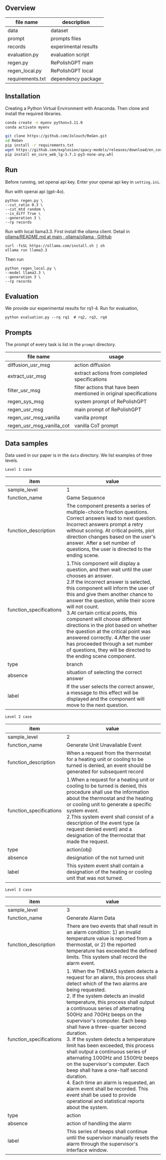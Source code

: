 ## Overview

| file name        | description          |
| ---------------- | -------------------- |
| data             | dataset              |
| prompt           | prompts files        |
| records          | experimental results |
| evaluation.py    | evaluation script    |
| regen.py         | RePolishGPT main     |
| regen_local.py   | RePolishGPT local    |
| requirements.txt | dependency package   |




## Installation

Creating a Python Virtual Environment with Anaconda. Then clone and install the required libraries. 

```bash
conda create -n myenv python=3.11.0
conda activate myenv

git clone https://github.com/Jolouch/ReGen.git
cd ReGen
pip install -r requirements.txt
wget https://github.com/explosion/spacy-models/releases/download/en_core_web_lg-3.7.1/en_core_web_lg-3.7.1-py3-none-any.whl
pip install en_core_web_lg-3.7.1-py3-none-any.whl
```


## Run
Before running, set openai api key. Enter your openai api key in `setting.ini`.

Run with openai api (gpt-4o).

```
python regen.py \
--cut_ratio 0.3 \ 
--cut_mtd random \
--is_diff True \
--generation 3 \
--rp records
```

Run with local llama3.3. First install the ollama client. Detail in [ollama/README.md at main · ollama/ollama · GitHub](https://github.com/ollama/ollama/blob/main/README.md#quickstart)

```
curl -fsSL https://ollama.com/install.sh | sh
ollama run llama3.3
```

Then run

```
python regen_local.py \
--model llama3.3 \
--generation 3 \
--rp records
```

##  Evaluation

We provide our experimental results for rq1-4.
Run for evaluation,

```
python evaluation.py --rq rq1  # rq2, rq3, rq4
```

## Prompts

The prompt of every task is list in the `prompt` directory.

| file name                 | usage                                                        |
| ------------------------- | ------------------------------------------------------------ |
| diffusion_usr_msg         | action diffusion                                             |
| extract_usr_msg           | extract actions from completed specifications                |
| filter_usr_msg            | filter actions that have been mentioned in original specifications |
| regen_sys_msg             | system prompt of RePolishGPT                                 |
| regen_usr_msg             | main prompt of RePolishGPT                                   |
| regen_usr_msg_vanilla     | vanilla prompt                                               |
| regen_usr_msg_vanilla_cot | vanilla CoT prompt                                           |

## Data samples

Data used in our paper is in the `data` directory. We list examples of three levels.

`Level 1 case`

| item                    | value                                                        |
| ----------------------- | ------------------------------------------------------------ |
| sample_level            | 1                                                            |
| function_name           | Game Sequence                                                |
| function_description    | The component presents a series of multiple-choice fraction questions. Correct answers lead to next question. Incorrect answers prompt a retry without scoring. At critical points, plot direction changes based on the user's answer. After a set number of questions, the user is directed to the ending scene. |
| function_specifications | 1.This component will display a question, and then wait until the user chooses an answer.<br />2.If the incorrect answer is selected, this component will inform the user of this and give them another chance to answer the question, while their score will not count.<br />3.At certain critical points, this component will choose different directions in the plot based on whether the question at the critical point was answered correctly. 4.After the user has proceeded through a set number of questions, they will be directed to the ending scene component. |
| type                    | branch                                                       |
| absence                 | situation of selecting the correct answer                    |
| label                   | If the user selects the correct answer, a message to this effect will be displayed and the component will move to the next question. |

`Level 2 case`

| item                    | value                                                        |
| ----------------------- | ------------------------------------------------------------ |
| sample_level            | 2                                                            |
| function_name           | Generate Unit Unavailable Event                              |
| function_description    | When a request from the thermostat for a heating unit or cooling to be turned is denied, an event should be generated for subsequent record |
| function_specifications | 1.When a request for a heating unit or cooling to be turned is denied, this procedure shall use the information about the thermostat and the heating or cooling unit to generate a specific system event.<br />2.This system event shall consist of a description of the event type (a request denied event) and a designation of the thermostat that made the request. |
| type                    | action(obj)                                                  |
| absence                 | designation of the not turned unit                           |
| label                   | This system event shall contain a designation of the heating or cooling unit that was not turned. |

`Level 3 case`

| item                    | value                                                        |
| ----------------------- | ------------------------------------------------------------ |
| sample_level            | 3                                                            |
| function_name           | Generate Alarm Data                                          |
| function_description    | There are two events that shall result in an alarm condition: 1) an invalid temperature value is reported from a thermostat, or 2) the reported temperature has exceeded the defined limits. This system shall record the alarm event. |
| function_specifications | 1. When the THEMAS system detects a request for an alarm, this process shall detect which of the two alarms are being requested. <br />2. If the system detects an invalid temperature, this process shall output a continuous series of alternating 500Hz and 700Hz beeps on the supervisor's computer. Each beep shall have a three-quarter second duration. <br />3. If the system detects a temperature limit has been exceeded, this process shall output a continuous series of alternating 1000Hz and 1500Hz beeps on the supervisor's computer. Each beep shall have a one-half second duration. <br />4. Each time an alarm is requested, an alarm event shall be recorded. This event shall be used to provide operational and statistical reports about the system. |
| type                    | action                                                       |
| absence                 | action of handling the alarm                                 |
| label                   | This series of beeps shall continue until the supervisor manually resets the alarm through the supervisor's interface window. |